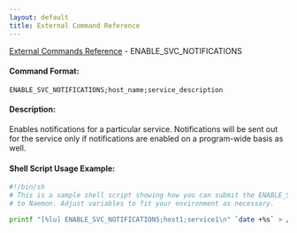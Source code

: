 ```yaml
---
layout: default
title: External Command Reference
---
```


<!--
************************************************
* AUTO GENERATED PAGE - USE ./update SCRIPT
************************************************
-->

<span class="glyphicon glyphicon-arrow-up"></span><a href="index.html"> External Commands Reference</a> - ENABLE_SVC_NOTIFICATIONS<br>


#### Command Format:

`ENABLE_SVC_NOTIFICATIONS;host_name;service_description`

#### Description:

Enables notifications for a particular service. Notifications will be sent out for the service only if notifications are enabled on a program-wide basis as well.

#### Shell Script Usage Example:

```sh
#!/bin/sh
# This is a sample shell script showing how you can submit the ENABLE_SVC_NOTIFICATIONS command
# to Naemon. Adjust variables to fit your environment as necessary.

printf "[%lu] ENABLE_SVC_NOTIFICATIONS;host1;service1\n" `date +%s` > /var/lib/naemon/naemon.cmd
```



